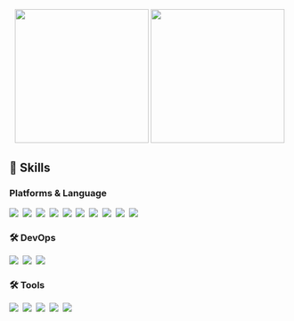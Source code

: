 <div align="center">
  <img src="https://github-readme-stats.vercel.app/api?username=YunYongJun&show_icons=true&theme=radical" style="height: 240px;"/>
  <img src="https://github-readme-stats.vercel.app/api/top-langs/?username=YunYongJun&layout=compact" style="height: 240px;"/>
</div>

<h2 align="left">💫 Skills </h3>
<h3 align="left"> Platforms & Language </h3> 
<div>
  <img src = "https://img.shields.io/badge/Java-ED8B00?style=for-the-badge&logo=openjdk&logoColor=white" />&nbsp
  <img src = "https://img.shields.io/badge/JavaScript-F7DF1E?style=for-the-badge&logo=JavaScript&logoColor=white" />&nbsp
  <img src = "https://img.shields.io/badge/Python-3776AB?style=for-the-badge&logo=Python&logoColor=white" />&nbsp
  <img src = "https://img.shields.io/badge/React-20232A?style=for-the-badge&logo=react&logoColor=61DAFB" />&nbsp
  <img src = "https://img.shields.io/badge/React Native-61DAFB?style=for-the-badge&logo=React&logoColor=black" />&nbsp
  <img src = "https://img.shields.io/badge/MySQL-4479A1?style=for-the-badge&logo=MySQL&logoColor=white" />&nbsp
  <img src = "https://img.shields.io/badge/MongoDB-47A248?style=for-the-badge&logo=MongoDB&logoColor=white" />&nbsp
  <img src = "https://img.shields.io/badge/Spring-6DB33F?style=for-the-badge&logo=spring&logoColor=white" />&nbsp
  <img src = "https://img.shields.io/badge/springboot-6DB33F?style=for-the-badge&logo=springboot&logoColor=white" />&nbsp
  <img src = "https://img.shields.io/badge/Node.js-339933?style=for-the-badge&logo=Node.js&logoColor=white" />&nbsp
</div>

<h3 align="left">🛠 DevOps </h3>
<div align="left">
  <img src = "https://img.shields.io/badge/git-F05033.svg?style=for-the-badge&logo=git&logoColor=white" />&nbsp
  <img src = "https://img.shields.io/badge/github-181717.svg?style=for-the-badge&logo=github&logoColor=white" />&nbsp
  <img src = "https://img.shields.io/badge/gradle-02303A?style=for-the-badge&logo=gradle&logoColor=white" />&nbsp
</div>

<h3 align="left">🛠 Tools </h3>
<div align="left">
  <img src = "https://img.shields.io/badge/Notion-F3F3F3.svg?style=for-the-badge&logo=notion&logoColor=black" />&nbsp
  <img src = "https://img.shields.io/badge/Postman-FF6C37?style=for-the-badge&logo=Postman&logoColor=white" />&nbsp
  <img src = "https://img.shields.io/badge/Anaconda-44A833?style=for-the-badge&logo=Anaconda&logoColor=white" />&nbsp
  <img src = "https://img.shields.io/badge/Visual%20Studio%20Code-007ACC.svg?&style=for-the-badge&logo=Visual%20Studio%20Code&logoColor=white" />&nbsp
  <img src = "https://img.shields.io/badge/Eclipse%20IDE-2C2255.svg?&style=for-the-badge&logo=Eclipse%20IDE&logoColor=white" />&nbsp
</div>


<!--
**YunYongJun/YunYongJun** is a ✨ _special_ ✨ repository because its `README.md` (this file) appears on your GitHub profile.

Here are some ideas to get you started:

- 🔭 I’m currently working on ...
- 🌱 I’m currently learning ...
- 👯 I’m looking to collaborate on ...
- 🤔 I’m looking for help with ...
- 💬 Ask me about ...
- 📫 How to reach me: ...
- 😄 Pronouns: ...
- ⚡ Fun fact: ...
-->
